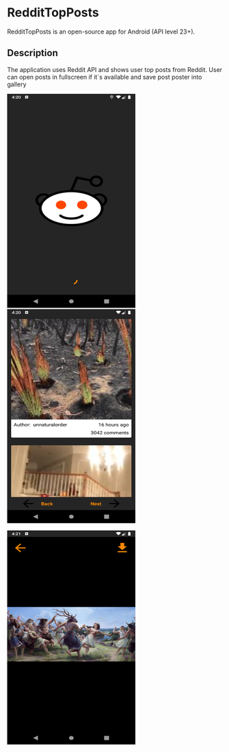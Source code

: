# RedditTopPosts
RedditTopPosts is an open-source app for Android (API level 23+).
## Description
The application uses Reddit API and shows user top posts from Reddit. User can
open posts in fullscreen if it`s available and save post poster into gallery

<img src="screens/splash.png" height="500" width="300" />&nbsp;&nbsp;&nbsp;&nbsp;&nbsp;&nbsp;<img src="screens/feed.png" height="500" width="300" />

<img src="screens/fullscreen.png" height="500" width="300" />
